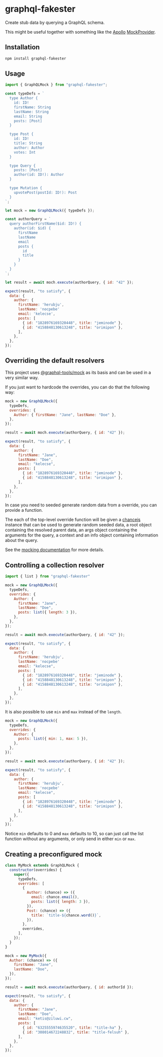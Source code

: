 # graphql-fakester

Create stub data by querying a GraphQL schema.

This might be useful together with something like the [Apollo](https://www.apollographql.com/) [MockProvider](https://www.apollographql.com/docs/react/development-testing/testing/).

## Installation

```sh
npm install graphql-fakester
```

## Usage

```js
import { GraphQLMock } from "graphql-fakester";

const typeDefs = `
  type Author {
    id: ID!
    firstName: String
    lastName: String
    email: String
    posts: [Post]
  }

  type Post {
    id: ID!
    title: String
    author: Author
    votes: Int
  }

  type Query {
    posts: [Post]
    author(id: ID!): Author
  }

  type Mutation {
    upvotePost(postId: ID!): Post
  }
`;

let mock = new GraphQLMock({ typeDefs });

const authorQuery = `
  query authorFirstName($id: ID!) {
    author(id: $id) {
      firstName
      lastName
      email
      posts {
        id
        title
      }
    }
  }
`;

let result = await moch.execute(authorQuery, { id: "42" });

expect(result, "to satisfy", {
  data: {
    author: {
      firstName: 'herubju',
      lastName: 'nocpebe'
      email: 'kelecse',
      posts: [
        { id: "1828976169320448", title: "jeminode" },
        { id: "4158848130613248", title: "orimipon" },
      ],
    },
  },
});
```

## Overriding the default resolvers

This project uses [@graphql-tools/mock](https://www.graphql-tools.com/docs/mocking) as its basis and can be used in a very similar way.

If you just want to hardcode the overrides, you can do that the following way:

```js
mock = new GraphQLMock({
  typeDefs,
  overrides: {
    Author: { firstName: "Jane", lastName: "Doe" },
  },
});

result = await moch.execute(authorQuery, { id: "42" });

expect(result, "to satisfy", {
  data: {
    author: {
      firstName: "Jane",
      lastName: "Doe",
      email: "kelecse",
      posts: [
        { id: "1828976169320448", title: "jeminode" },
        { id: "4158848130613248", title: "orimipon" },
      ],
    },
  },
});
```

In case you need to seeded generate random data from a override, you can provide a function.

The each of the top-level override function will be given a [chancejs](https://www.chancejs.com) instance that can be used to generate random seeded data, a root object containing the resolved parent data, an args object containing the arguments for the query, a context and an info object containing information about the query.

See the [mocking documentation](https://www.graphql-tools.com/docs/mocking) for more details.

## Controlling a collection resolver

```js
import { list } from "graphql-fakester"

mock = new GraphQLMock({
  typeDefs,
  overrides: {
    Author: {
      firstName: "Jane",
      lastName: "Doe",
      posts: list({ length: 3 }),
    },
  },
});

result = await moch.execute(authorQuery, { id: "42" });

expect(result, "to satisfy", {
  data: {
    author: {
      firstName: 'herubju',
      lastName: 'nocpebe'
      email: "kelecse",
      posts: [
        { id: "1828976169320448", title: "jeminode" },
        { id: "4158848130613248", title: "orimipon" },
        { id: "4158848130613248", title: "orimipon" },
      ],
    },
  },
});
```

It is also possible to use `min` and `max` instead of the `length`.

```js
mock = new GraphQLMock({
  typeDefs,
  overrides: {
    Author: {
      posts: list({ min: 1, max: 5 }),
    },
  },
});

result = await mock.execute(authorQuery, { id: "42" });

expect(result, "to satisfy", {
  data: {
    author: {
      firstName: 'herubju',
      lastName: 'nocpebe'
      email: "kelecse",
      posts: [
        { id: "1828976169320448", title: "jeminode" },
        { id: "4158848130613248", title: "orimipon" },
      ],
    },
  },
});
```

Notice `min` defaults to 0 and `max` defaults to 10, so can just call the list function without any arguments, or only send in either `min` or `max`.

## Creating a preconfigured mock

```js
class MyMock extends GraphQLMock {
  constructor(overrides) {
    super({
      typeDefs,
      overrides: [
        {
          Author: (chance) => ({
            email: chance.email(),
            posts: list({ length: 3 }),
          }),
          Post: (chance) => ({
            title: `title-${chance.word()}`,
          }),
        },
        overrides,
      ],
    });
  }
}

mock = new MyMock({
  Author: (chance) => ({
    firstName: "Jane",
    lastName: "Doe",
  }),
});

result = await mock.execute(authorQuery, { id: authorId });

expect(result, "to satisfy", {
  data: {
    author: {
      firstName: "Jane",
      lastName: "Doe",
      email: "ketis@ziluwi.cw",
      posts: [
        { id: "6325555974635520", title: "title-ha" },
        { id: "308014672248832", title: "title-felsuh" },
      ],
    },
  },
});
```

